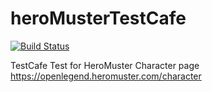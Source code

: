 # heroMusterTestCafe

[![Build Status](https://travis-ci.org/AJK55/heroMusterTestCafe.svg?branch=master)](https://travis-ci.org/AJK55/heroMusterTestCafe)

TestCafe Test for HeroMuster Character page
 https://openlegend.heromuster.com/character
